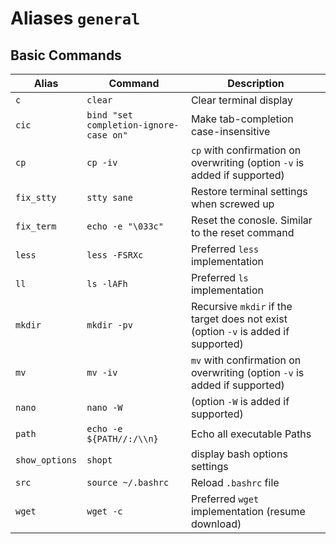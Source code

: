 # Aliases `general`

## Basic Commands

| Alias          | Command                                | Description                                                                        |
|----------------|----------------------------------------|------------------------------------------------------------------------------------|
| `c`            | `clear`                                | Clear terminal display                                                             |
| `cic`          | `bind "set completion-ignore-case on"` | Make tab-completion case-insensitive                                               |
| `cp`           | `cp -iv`                               | `cp` with confirmation on overwriting (option `-v` is added if supported)          |
| `fix_stty`     | `stty sane`                            | Restore terminal settings when screwed up                                          |
| `fix_term`     | `echo -e "\033c"`                      | Reset the conosle.  Similar to the reset command                                   |
| `less`         | `less -FSRXc`                          | Preferred `less` implementation                                                    |
| `ll`           | `ls -lAFh`                             | Preferred `ls` implementation                                                      |
| `mkdir`        | `mkdir -pv`                            | Recursive `mkdir` if the target does not exist (option `-v` is added if supported) |
| `mv`           | `mv -iv`                               | `mv` with confirmation on overwriting (option `-v` is added if supported)          |
| `nano`         | `nano -W`                              | (option `-W` is added if supported)                                                |
| `path`         | `echo -e ${PATH//:/\\n}`               | Echo all executable Paths                                                          |
| `show_options` | `shopt`                                | display bash options settings                                                      |
| `src`          | `source ~/.bashrc`                     | Reload `.bashrc` file                                                              |
| `wget`         | `wget -c`                              | Preferred `wget` implementation (resume download)                                  |
